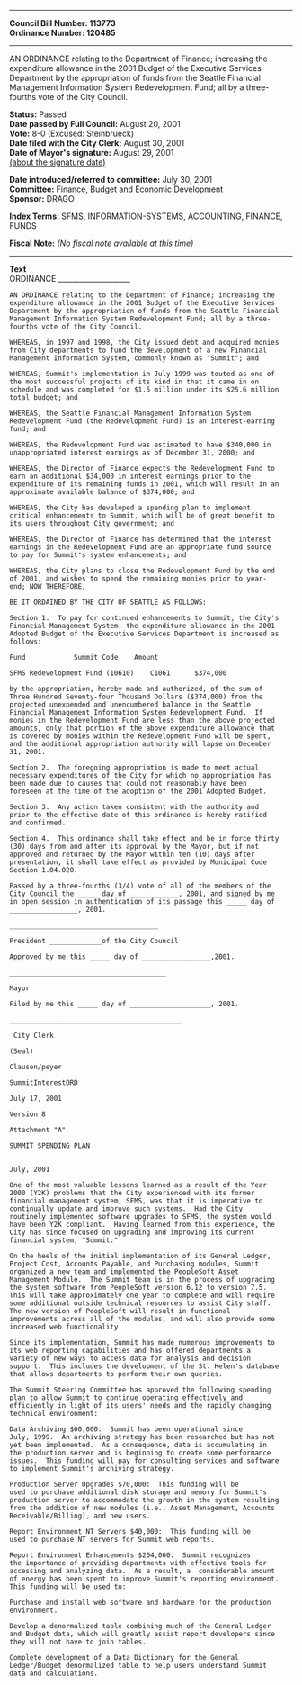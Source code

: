 * * * * *  
  
**Council Bill Number: [](#h0)[](#h2)113773**   
**Ordinance Number: 120485**  
  
* * * * *  
  
AN ORDINANCE relating to the Department of Finance; increasing the expenditure allowance in the 2001 Budget of the Executive Services Department by the appropriation of funds from the Seattle Financial Management Information System Redevelopment Fund; all by a three-fourths vote of the City Council.  
  
**Status:** Passed   
**Date passed by Full Council:** August 20, 2001   
**Vote:** 8-0 (Excused: Steinbrueck)   
**Date filed with the City Clerk:** August 30, 2001   
**Date of Mayor's signature:** August 29, 2001   
[(about the signature date)](/~public/approvaldate.htm)   
  
  
**Date introduced/referred to committee:** July 30, 2001   
**Committee:** Finance, Budget and Economic Development   
**Sponsor:** DRAGO   
  
**Index Terms:** SFMS, INFORMATION-SYSTEMS, ACCOUNTING, FINANCE, FUNDS  
  
**Fiscal Note:** *(No fiscal note available at this time)*  
  
* * * * *  
  
**Text**  
    ORDINANCE  ____________________  
  
    AN ORDINANCE relating to the Department of Finance; increasing the  
    expenditure allowance in the 2001 Budget of the Executive Services  
    Department by the appropriation of funds from the Seattle Financial  
    Management Information System Redevelopment Fund; all by a three-  
    fourths vote of the City Council.  
  
    WHEREAS, in 1997 and 1998, the City issued debt and acquired monies  
    from City departments to fund the development of a new Financial  
    Management Information System, commonly known as "Summit"; and  
  
    WHEREAS, Summit's implementation in July 1999 was touted as one of  
    the most successful projects of its kind in that it came in on  
    schedule and was completed for $1.5 million under its $25.6 million  
    total budget; and  
  
    WHEREAS, the Seattle Financial Management Information System  
    Redevelopment Fund (the Redevelopment Fund) is an interest-earning  
    fund; and  
  
    WHEREAS, the Redevelopment Fund was estimated to have $340,000 in  
    unappropriated interest earnings as of December 31, 2000; and  
  
    WHEREAS, the Director of Finance expects the Redevelopment Fund to  
    earn an additional $34,000 in interest earnings prior to the  
    expenditure of its remaining funds in 2001, which will result in an  
    approximate available balance of $374,000; and  
  
    WHEREAS, the City has developed a spending plan to implement  
    critical enhancements to Summit, which will be of great benefit to  
    its users throughout City government; and  
  
    WHEREAS, the Director of Finance has determined that the interest  
    earnings in the Redevelopment Fund are an appropriate fund source  
    to pay for Summit's system enhancements; and  
  
    WHEREAS, the City plans to close the Redevelopment Fund by the end  
    of 2001, and wishes to spend the remaining monies prior to year-  
    end; NOW THEREFORE,  
  
    BE IT ORDAINED BY THE CITY OF SEATTLE AS FOLLOWS:  
  
    Section 1.  To pay for continued enhancements to Summit, the City's  
    Financial Management System, the expenditure allowance in the 2001  
    Adopted Budget of the Executive Services Department is increased as  
    follows:  
  
    Fund            Summit Code    Amount  
  
    SFMS Redevelopment Fund (10610)    C1061      $374,000  
  
    by the appropriation, hereby made and authorized, of the sum of  
    Three Hundred Seventy-four Thousand Dollars ($374,000) from the  
    projected unexpended and unencumbered balance in the Seattle  
    Financial Management Information System Redevelopment Fund.  If  
    monies in the Redevelopment Fund are less than the above projected  
    amounts, only that portion of the above expenditure allowance that  
    is covered by monies within the Redevelopment Fund will be spent,  
    and the additional appropriation authority will lapse on December  
    31, 2001.  
  
    Section 2.  The foregoing appropriation is made to meet actual  
    necessary expenditures of the City for which no appropriation has  
    been made due to causes that could not reasonably have been  
    foreseen at the time of the adoption of the 2001 Adopted Budget.  
  
    Section 3.  Any action taken consistent with the authority and  
    prior to the effective date of this ordinance is hereby ratified  
    and confirmed.  
  
    Section 4.  This ordinance shall take effect and be in force thirty  
    (30) days from and after its approval by the Mayor, but if not  
    approved and returned by the Mayor within ten (10) days after  
    presentation, it shall take effect as provided by Municipal Code  
    Section 1.04.020.  
  
    Passed by a three-fourths (3/4) vote of all of the members of the  
    City Council the _____ day of ____________, 2001, and signed by me  
    in open session in authentication of its passage this _____ day of  
    _________________, 2001.  
  
    _____________________________________  
  
    President _____________of the City Council  
  
    Approved by me this _____ day of _________________,2001.  
  
    _______________________________________  
  
    Mayor  
  
    Filed by me this _____ day of ____________________, 2001.  
  
    ___________________________________________  
  
     City Clerk  
  
    (Seal)  
  
    Clausen/peyer  
  
    SummitInterestORD  
  
    July 17, 2001  
  
    Version 8  
  
    Attachment "A"  
  
    SUMMIT SPENDING PLAN  
  
  
    July, 2001  
  
    One of the most valuable lessons learned as a result of the Year  
    2000 (Y2K) problems that the City experienced with its former  
    financial management system, SFMS, was that it is imperative to  
    continually update and improve such systems.  Had the City  
    routinely implemented software upgrades to SFMS, the system would  
    have been Y2K compliant.  Having learned from this experience, the  
    City has since focused on upgrading and improving its current  
    financial system, "Summit."  
  
    On the heels of the initial implementation of its General Ledger,  
    Project Cost, Accounts Payable, and Purchasing modules, Summit  
    organized a new team and implemented the PeopleSoft Asset  
    Management Module.  The Summit team is in the process of upgrading  
    the system software from PeopleSoft version 6.12 to version 7.5.  
    This will take approximately one year to complete and will require  
    some additional outside technical resources to assist City staff.  
    The new version of PeopleSoft will result in functional  
    improvements across all of the modules, and will also provide some  
    increased web functionality.  
  
    Since its implementation, Summit has made numerous improvements to  
    its web reporting capabilities and has offered departments a  
    variety of new ways to access data for analysis and decision  
    support.  This includes the development of the St. Helen's database  
    that allows departments to perform their own queries.  
  
    The Summit Steering Committee has approved the following spending  
    plan to allow Summit to continue operating effectively and  
    efficiently in light of its users' needs and the rapidly changing  
    technical environment:  
  
    Data Archiving $60,000:  Summit has been operational since  
    July, 1999.  An archiving strategy has been researched but has not  
    yet been implemented.  As a consequence, data is accumulating in  
    the production server and is beginning to create some performance  
    issues.  This funding will pay for consulting services and software  
    to implement Summit's archiving strategy.  
  
    Production Server Upgrades $70,000:  This funding will be  
    used to purchase additional disk storage and memory for Summit's  
    production server to accommodate the growth in the system resulting  
    from the addition of new modules (i.e., Asset Management, Accounts  
    Receivable/Billing), and new users.  
  
    Report Environment NT Servers $40,000:  This funding will be  
    used to purchase NT servers for Summit web reports.  
  
    Report Environment Enhancements $204,000:  Summit recognizes  
    the importance of providing departments with effective tools for  
    accessing and analyzing data.  As a result, a  considerable amount  
    of energy has been spent to improve Summit's reporting environment.  
    This funding will be used to:  
  
    Purchase and install web software and hardware for the production  
    environment.  
  
    Develop a denormalized table combining much of the General Ledger  
    and Budget data, which will greatly assist report developers since  
    they will not have to join tables.  
  
    Complete development of a Data Dictionary for the General  
    Ledger/Budget denormalized table to help users understand Summit  
    data and calculations.  
